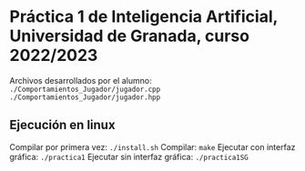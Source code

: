 # Práctica 1 de Inteligencia Artificial, Universidad de Granada, curso 2022/2023
Archivos desarrollados por el alumno:
    `./Comportamientos_Jugador/jugador.cpp`
    `./Comportamientos_Jugador/jugador.hpp`

## Ejecución en linux
Compilar por primera vez:       `./install.sh`
Compilar:                       `make`
Ejecutar con interfaz gráfica:  `./practica1`
Ejecutar sin interfaz gráfica:  `./practica1SG`